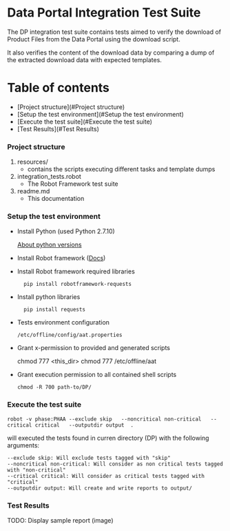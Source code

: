Data Portal Integration Test Suite
=======================================

The DP integration test suite contains tests aimed to verify the download of Product Files from the Data Portal 
using the download script.

It also verifies the content of the download data by comparing a dump of the extracted download data with expected templates.

Table of contents
=================

<!--ts-->
   * [Project structure](#Project structure)
   * [Setup the test environment](#Setup the test environment)
   * [Execute the test suite](#Execute the test suite)
   * [Test Results](#Test Results)   
<!--te-->

### Project structure

1. resources/ 
    - contains the scripts executing different tasks and template dumps
2. integration_tests.robot 
    - The Robot Framework test suite
3. readme.md 
    - This documentation



### Setup the test environment

* Install Python (used Python 2.7.10)
    
  [About python versions ](https://wiki.python.org/moin/Python2orPython3)    
            
* Install Robot framework ([Docs](http://robotframework.org/robotframework/latest/RobotFrameworkUserGuide.html))
    
* Install Robot framework required libraries

        pip install robotframework-requests

* Install python libraries

        pip install requests
    
* Tests environment configuration
        
      /etc/offline/config/aat.properties
      
* Grant x-permission to provided and generated scripts 

    chmod 777  <this_dir>
    chmod 777  /etc/offline/aat
      
* Grant execution permission to all contained shell scripts

      chmod -R 700 path-to/DP/


### Execute the test suite

    robot -v phase:PHAA --exclude skip   --noncritical non-critical   --critical critical   --outputdir output  .

will executed the tests found in curren directory (DP) with the following arguments:

    --exclude skip: Will exclude tests tagged with "skip"
    --noncritical non-critical: Will consider as non critical tests tagged with "non-critical"
    --critical critical: Will consider as critical tests tagged with "critical"
    --outputdir output: Will create and write reports to output/


### Test Results

TODO: Display sample report (image)

